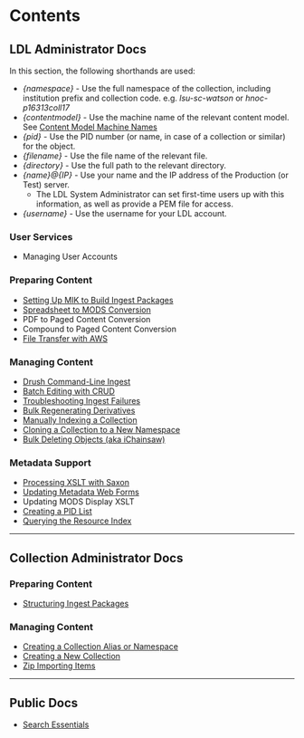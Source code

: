 # Contents

## LDL Administrator Docs

In this section, the following shorthands are used:

* _{namespace}_ - Use the full namespace of the collection, including institution prefix and collection code. e.g. _lsu-sc-watson_ or _hnoc-p16313coll17_
* _{contentmodel}_ - Use the machine name of the relevant content model. See [Content Model Machine Names](reference/content_models.md)
* _{pid}_ - Use the PID number (or name, in case of a collection or similar) for the object.
* _{filename}_ - Use the file name of the relevant file.
* _{directory}_ - Use the full path to the relevant directory.
* _{name}@{IP}_ - Use your name and the IP address of the Production (or Test) server.
    * The LDL System Administrator can set first-time users up with this information, as well as provide a PEM file for access.
* _{username}_ - Use the username for your LDL account.

### User Services

* Managing User Accounts

### Preparing Content

* [Setting Up MIK to Build Ingest Packages](ldladmin_docs/setting_up_mik.md)
* [Spreadsheet to MODS Conversion](ldladmin_docs/mods_from_csv.md)
* PDF to Paged Content Conversion
* Compound to Paged Content Conversion
* [File Transfer with AWS](ldladmin_docs/aws_for_colladmins.md)

### Managing Content

* [Drush Command-Line Ingest](ldladmin_docs/drush_ingest.md)
* [Batch Editing with CRUD](ldladmin_docs/batch_edit_with_crud.md)
* [Troubleshooting Ingest Failures](ldladmin_docs/ingest_troubleshooting.md)
* [Bulk Regenerating Derivatives](ldladmin_docs/regenerating_derivatives.md)
* [Manually Indexing a Collection](ldladmin_docs/manual_indexing.md)
* [Cloning a Collection to a New Namespace](ldladmin_docs/cloning_collection.md)
* [Bulk Deleting Objects (aka iChainsaw)](ldladmin_docs/bulk_delete.md)

### Metadata Support

* [Processing XSLT with Saxon](ldladmin_docs/process_xslt_with_saxon.md)
* [Updating Metadata Web Forms](ldladmin_docs/update_metadata_webform.md)
* Updating MODS Display XSLT
* [Creating a PID List](ldladmin_docs/create_pid_list.md)
* [Querying the Resource Index](ldladmin_docs/query_resource_index.md)

- - - - -

## Collection Administrator Docs  

### Preparing Content

* [Structuring Ingest Packages](colladmin_docs/structuring_ingest_packages.md)

### Managing Content  

* [Creating a Collection Alias or Namespace](colladmin_docs/create_alias.md)
* [Creating a New Collection](colladmin_docs/create_collection.md)
* [Zip Importing Items](colladmin_docs/zip_importing.md)

- - - - -

## Public Docs  

* [Search Essentials](public_docs/search_essentials.md)
